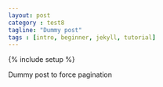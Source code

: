 ```yaml
---
layout: post
category : test8
tagline: "Dummy post"
tags : [intro, beginner, jekyll, tutorial]
---
```

{% include setup %}

Dummy post to force pagination

